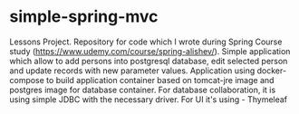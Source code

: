 # simple-spring-mvc
Lessons Project.
Repository for code which I wrote during Spring Course study (https://www.udemy.com/course/spring-alishev/).
Simple application which allow to add persons into postgresql database, edit selected person and update records with new parameter values.
Application using docker-compose to build application container based on tomcat-jre image and postgres image for database container.
For database collaboration, it is using simple JDBC with the necessary driver. For UI it's using - Thymeleaf
